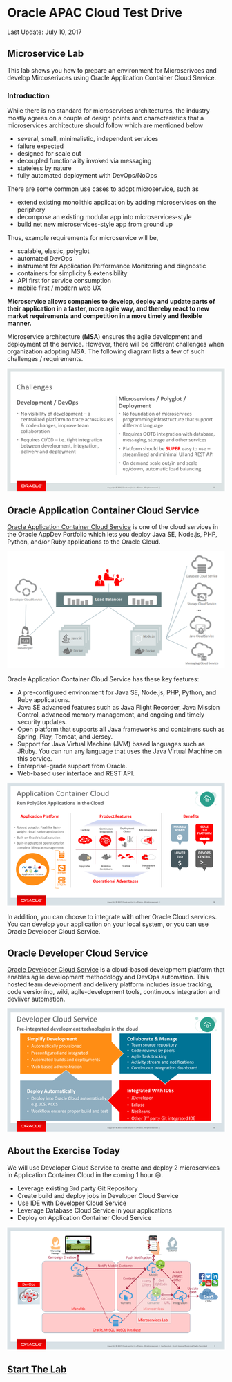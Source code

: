 # Oracle APAC Cloud Test Drive

Last Update: July 10, 2017

## Microservice Lab

This lab shows you how to prepare an environment for Microserivces and develop Mircoserivces using Oracle Application Container Cloud Service.

### Introduction

While there is no standard for microservices architectures, the industry mostly agrees on a couple of design points and characteristics that a microservices architecture should follow which are mentioned below

- several, small, minimalistic, independent services
- failure expected
- designed for scale out
- decoupled functionality invoked via messaging
- stateless by nature
- fully automated deployment with DevOps/NoOps

There are some common use cases to adopt microservice, such as

- extend existing monolithic application by adding microservices on the periphery
- decompose an existing modular app into microservices-style
- build net new microservices-style app from ground up

Thus, example requirements for microservice will be,

- scalable, elastic, polyglot
- automated DevOps
- instrument for Application Performance Monitoring and diagnostic
- containers for simplicity & extensibility
- API first for service consumption
- mobile first / modern web UX  

**Microservice allows companies to develop, deploy and update parts of their application in a faster, more agile way, and thereby react to new market requirements and competition in a more timely and flexible manner.**

Microservice architecture (**MSA**) ensures the agile development and deployment of the service. However, there will be different challenges when organization adopting MSA. The following diagram lists a few of such challenges / requirements.

![](images/000.challenges.png)

## Oracle Application Container Cloud Service

[Oracle Application Container Cloud Service](https://cloud.oracle.com/en_US/application-container-cloud) is one of the cloud services in the Oracle AppDev Portfolio which lets you deploy Java SE, Node.js, PHP, Python, and/or Ruby applications to the Oracle Cloud.   

![](images/000.architecture.png)

Oracle Application Container Cloud Service has these key features:

- A pre-configured environment for Java SE, Node.js, PHP, Python, and Ruby applications.
- Java SE advanced features such as Java Flight Recorder, Java Mission Control, advanced memory management, and ongoing and timely security updates.
- Open platform that supports all Java frameworks and containers such as Spring, Play, Tomcat, and Jersey.
- Support for Java Virtual Machine (JVM) based languages such as JRuby. You can run any language that uses the Java Virtual Machine on this service.
- Enterprise-grade support from Oracle.
- Web-based user interface and REST API.

![](images/000.accs.png)

In addition, you can choose to integrate with other Oracle Cloud services. You can develop your application on your local system, or you can use Oracle Developer Cloud Service.

## Oracle Developer Cloud Service

[Oracle Developer Cloud Service](https://cloud.oracle.com/en_US/application-container-cloud) is a cloud-based development platform that enables agile development methodology and DevOps automation. This hosted team development and delivery platform includes issue tracking, code versioning, wiki, agile-development tools, continuous integration and devliver automation.

![](images/000.devcs.png)

## About the Exercise Today

We will use Developer Cloud Service to create and deploy 2 microservices in Application Container Cloud in the coming 1 hour :smile:.
- Leverage existing 3rd party Git Repository
- Create build and deploy jobs in Developer Cloud Service
- Use IDE with Developer Cloud Service
- Leverage Database Cloud Service in your applications
- Deploy on Application Container Cloud Service

![](images/000.todaylab.png)   



## [Start The Lab](MicroservicesLab.md)
